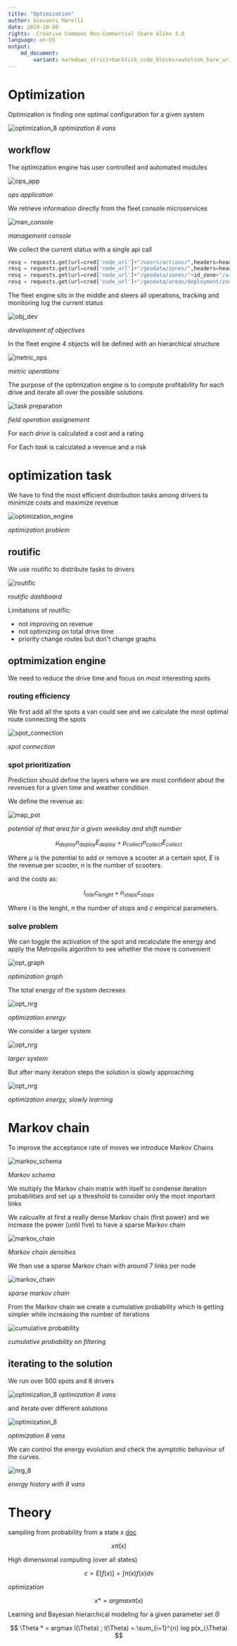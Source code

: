 ```yaml
---
title: "Optimization"
author: Giovanni Marelli
date: 2019-10-08
rights:  Creative Commons Non-Commercial Share Alike 3.0
language: en-US
output: 
	md_document:
		variant: markdown_strict+backtick_code_blocks+autolink_bare_uris+markdown_github
---
```


# Optimization

Optimization is finding one optimal configuration for a given system 

![optimization_8](f_ops/optimization_8.gif "opt_8")
_optimization 8 vans_

## workflow

The optimization engine has user controlled and automated modules

![ops_app](f_ops/ops_app.svg "ops_app")

_ops application_

We retrieve information directly from the fleet console microservices 

![man_console](f_ops/management_console.png "man console")

_management console_

We collect the current status with a single api call

```python
resq = requests.get(url=cred['node_url']+"/users/actions/",headers=headers)
resq = requests.get(url=cred['node_url']+"/geodata/zones/",headers=headers)
resq = requests.get(url=cred['node_url']+"/geodata/zones/"+id_zone+"/areas",headers=headers)
resq = requests.get(url=cred['node_url']+"/geodata/areas/deployment/zone",headers=headers,params={"zoneIdentifier":g['zoneIdentifier']})
```

The fleet engine sits in the middle and steers all operations, tracking and monitoring log the current status

![obj_dev](f_ops/obj_dev.svg "obj_dev")

_development of objectives_

In the fleet engine 4 objects will be defined with an hierarchical structure 

![metric_ops](f_ops/metric_ops.svg "metric_ops")

_metric operations_

The purpose of the optimization engine is to compute profitability for each drive and iterate all over the possible solutions 

![task preparation](f_ops/task_preparation.svg "task preparation")

_field operation assignement_

For each *drive* is calculated a cost and a rating

For Each *task* is calculated a revenue and a risk

<!-- To enable parallel work we need to move from a graph design -->

<!-- ![engine_design_old](f_ops/engine_design_old.svg "engine design") -->
<!-- _engine design, current scheme_ -->

<!-- To a linear design where the engine just orchestrate the calls and there is always a cached table to substitute a broken service -->

<!-- ![engine_design](f_ops/engine_design.svg "engine design") -->
<!-- _engine design, suggested scheme_ -->

# optimization task

We have to find the most efficient distribution tasks among drivers to minimize costs and maximize revenue

![optimization_engine](f_ops/optimization_engine.svg "optimization engine")

_optimization problem_


## routific

We use routific to distribute tasks to drivers

![routific](f_ops/routific.png "routific")

_routific dashboard_

Limitations of routific:

* not improving on revenue
* not optimizing on total drive time
* priority change routes but don't change graphs

## optmimization engine

We need to reduce the drive time and focus on most interesting spots

<!-- <video controls><source src="f_ops/linea.mp4"></video> -->
<!-- _optimization procedure_ -->

### routing efficiency

We first add all the spots a van could see and we calculate the most optimal route connecting the spots

![spot_connection](f_ops/spot_connection.png "spot connection")

_spot connection_

### spot prioritization

Prediction should define the layers where we are most confident about the revenues for a given time and weather condition

We define the revenue as:

![map_pot](f_act/map_pot.png "map potential")

_potential of that area for a given weekday and shift number_

$$ \mu_{deploy}n_{deploy}E_{deploy} + \mu_{collect}n_{collect}E_{collect} $$ 

Where $\mu$ is the potential to add or remove a scooter at a certain spot, $E$ is the revenue per scooter, $n$ is the number of scooters

and the costs as:

$$ l_{ride}c_{lenght} + n_{stops}c_{stops} $$

Where $l$ is the lenght, $n$ the number of stops and $c$ empirical parameters.

### solve problem

We can toggle the activation of the spot and recalculate the energy and apply the Metropolis algorithm to see whether the move is convenient

![opt_graph](f_ops/opt_graph.png "opt graph")

_optimization graph_

The total energy of the system decreses

![opt_nrg](f_ops/nrg_small.png "opt nrg")

_optimization energy_

We consider a larger system 

![opt_nrg](f_ops/opt_large.png "opt nrg")

_larger system_

But after many iteration steps the solution is slowly approaching

![opt_nrg](f_ops/nrg_large.png "opt nrg")

_optimization energy, slowly learning_


# Markov chain

To improve the acceptance rate of moves we introduce Markov Chains

![markov_schema](f_ops/markov_schema.svg "markov schema")

_Markov schema_

We multiply the Markov chain matrix with itself to condense iteration probabilities and set up a threshold to consider only the most important links

We calcualte at first a really dense Markov chain (first power) and we increase the power (until five) to have a sparse Markov chain 

![markov_chain](f_ops/markov_dens.png "markov 1")

_Markov chain densities_

We than use a sparse Markov chain with around 7 links per node

![markov_chain](f_ops/markov_3.png "markov 1")

_sparse markov chain_

From the Markov chain we create a cumulative probability which is getting simpler while increasing the number of iterations

![cumulative probability](f_ops/cumulative_prob.png "cumulative probability")

_cumulative probability on filtering_

## iterating to the solution

We run over 500 spots and 8 drivers

![optimization_8](f_ops/vid_8.gif "opt_8")
_optimization 8 vans_

and iterate over different solutions

![optimization_8](f_ops/vid_8a.gif "opt_8")

_optimization 8 vans_

We can control the energy evolution and check the aymptotic behaviour of the curves.

![nrg_8](f_ops/nrg_8.png "nrg_8")

_energy history with 8 vans_

# Theory

sampling from probability from a state x [doc](http://www.stat.ucla.edu/~sczhu/Courses/UCLA/Stat_202C/lecture_note/Ch1_MC_Intro.pdf)

$$ x \tilde \pi(x) $$

High dimensional computing (over all states)

$$c = E[f(x)] = \int \pi(x) f(x) ds $$

optimization

$$ x* = argmax \pi(x) $$

Learning and Bayesian hierarchical modeling for a given parameter set $\Theta$

$$ \Theta * = argmax l(\Theta) ; l(\Theta) = \sum_{i=1}^{n} log p(x_i;\Theta) $$



